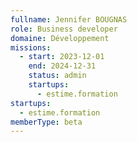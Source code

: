```yaml
---
fullname: Jennifer BOUGNAS
role: Business developer
domaine: Développement
missions:
  - start: 2023-12-01
    end: 2024-12-31
    status: admin
    startups:
      - estime.formation
startups:
  - estime.formation
memberType: beta
---
```

